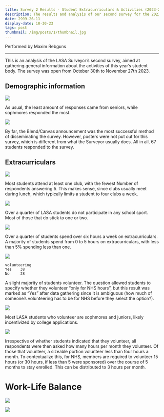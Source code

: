 ```yaml
---
title: Survey 2 Results - Student Extracurriculars & Activities (2023-2024)
description: The results and analysis of our second survey for the 2023-2024 school year!
date: 2999-26-11
display-date: 10-30-23
tags: post
thumbnail: /img/posts/1/thumbnail.jpg
---
```


Performed by Maxim Rebguns

------------------------------------------------------------------------

This is an analysis of the LASA Surveyor’s second survey, aimed at
gathering general information about the activities of this year’s
student body. The survey was open from October 30th to November 27th
2023.

## Demographic information

![](../../img/posts/6/figure-markdown_strict/cell-4-output-1.png)

As usual, the least amount of responses came from seniors, while
sophmores responded the most.

![](../../img/posts/6/figure-markdown_strict/cell-5-output-1.png)

By far, the Blend/Canvas announcement was the most successful method of
disseminating the survey. However, posters were not put out for this
survey, which is different from what the Surveyor usually does. All in
all, 67 students responded to the survey.

## Extracurriculars

![](../../img/posts/6/figure-markdown_strict/cell-6-output-1.png)

Most students attend at least one club, with the fewest Number of
respondents answering 5. This makes sense, since clubs usually meet
during lunch, which typically limits a student to four clubs a week.

![](../../img/posts/6/figure-markdown_strict/cell-7-output-1.png)

Over a quarter of LASA students do not participate in any school sport.
Most of those that do stick to one or two.

![](../../img/posts/6/figure-markdown_strict/cell-8-output-1.png)

Over a quarter of students spend over six hours a week on
extracurriculars. A majority of students spend from 0 to 5 hours on
extracurriculars, with less than 5% spending less than one.

![](../../img/posts/6/figure-markdown_strict/cell-9-output-1.png)

    volunteering
    Yes    38
    No     28

A slight majority of students volunteer. The question allowed students
to specify whether they volunteer “only for NHS hours”, but this result
was marked as “Yes” after data gathering since it is ambiguous (how much
of someone’s volunteering has to be for NHS before they select the
option?).

![](../../img/posts/6/figure-markdown_strict/cell-11-output-1.png)

Most LASA students who volunteer are sophmores and juniors, likely
incentivized by college applications.

![](../../img/posts/6/figure-markdown_strict/cell-12-output-1.png)

Irrespective of whether students indicated that they volunteer, all
respondents were then asked how many hours per month they volunteer. Of
those that volunteer, a sizeable portion volunteer less than four hours
a month. To contextualize this, for NHS, members are required to
volunteer 15 hours (or 30 hours, if less than 5 were sponsored) over the
course of 5 months to stay enrolled. This can be distributed to 3 hours
per month.

# Work-Life Balance

![](../../img/posts/6/figure-markdown_strict/cell-13-output-1.png)

![](../../img/posts/6/figure-markdown_strict/cell-15-output-1.png)